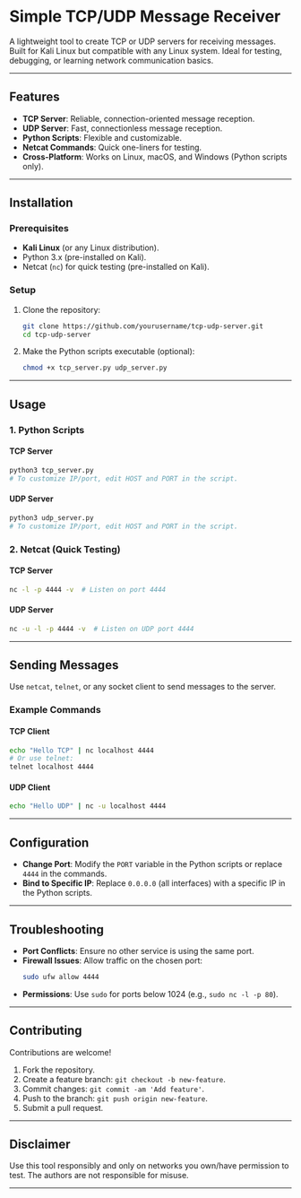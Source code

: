 # Simple TCP/UDP Message Receiver

A lightweight tool to create TCP or UDP servers for receiving messages. Built for Kali Linux but compatible with any Linux system. Ideal for testing, debugging, or learning network communication basics.

---

## Features
- **TCP Server**: Reliable, connection-oriented message reception.
- **UDP Server**: Fast, connectionless message reception.
- **Python Scripts**: Flexible and customizable.
- **Netcat Commands**: Quick one-liners for testing.
- **Cross-Platform**: Works on Linux, macOS, and Windows (Python scripts only).

---

## Installation

### Prerequisites
- **Kali Linux** (or any Linux distribution).
- Python 3.x (pre-installed on Kali).
- Netcat (`nc`) for quick testing (pre-installed on Kali).

### Setup
1. Clone the repository:
   ```bash
   git clone https://github.com/yourusername/tcp-udp-server.git
   cd tcp-udp-server
   ```
2. Make the Python scripts executable (optional):
   ```bash
   chmod +x tcp_server.py udp_server.py
   ```

---

## Usage

### 1. Python Scripts
#### **TCP Server**
```bash
python3 tcp_server.py
# To customize IP/port, edit HOST and PORT in the script.
```

#### **UDP Server**
```bash
python3 udp_server.py
# To customize IP/port, edit HOST and PORT in the script.
```

### 2. Netcat (Quick Testing)
#### **TCP Server**
```bash
nc -l -p 4444 -v  # Listen on port 4444
```

#### **UDP Server**
```bash
nc -u -l -p 4444 -v  # Listen on UDP port 4444
```

---

## Sending Messages
Use `netcat`, `telnet`, or any socket client to send messages to the server.

### Example Commands
#### **TCP Client**
```bash
echo "Hello TCP" | nc localhost 4444
# Or use telnet:
telnet localhost 4444
```

#### **UDP Client**
```bash
echo "Hello UDP" | nc -u localhost 4444
```

---

## Configuration
- **Change Port**: Modify the `PORT` variable in the Python scripts or replace `4444` in the commands.
- **Bind to Specific IP**: Replace `0.0.0.0` (all interfaces) with a specific IP in the Python scripts.

---

## Troubleshooting
- **Port Conflicts**: Ensure no other service is using the same port.
- **Firewall Issues**: Allow traffic on the chosen port:
  ```bash
  sudo ufw allow 4444
  ```
- **Permissions**: Use `sudo` for ports below 1024 (e.g., `sudo nc -l -p 80`).

---

## Contributing
Contributions are welcome!  
1. Fork the repository.  
2. Create a feature branch: `git checkout -b new-feature`.  
3. Commit changes: `git commit -am 'Add feature'`.  
4. Push to the branch: `git push origin new-feature`.  
5. Submit a pull request.

---

## Disclaimer
Use this tool responsibly and only on networks you own/have permission to test. The authors are not responsible for misuse.

---
